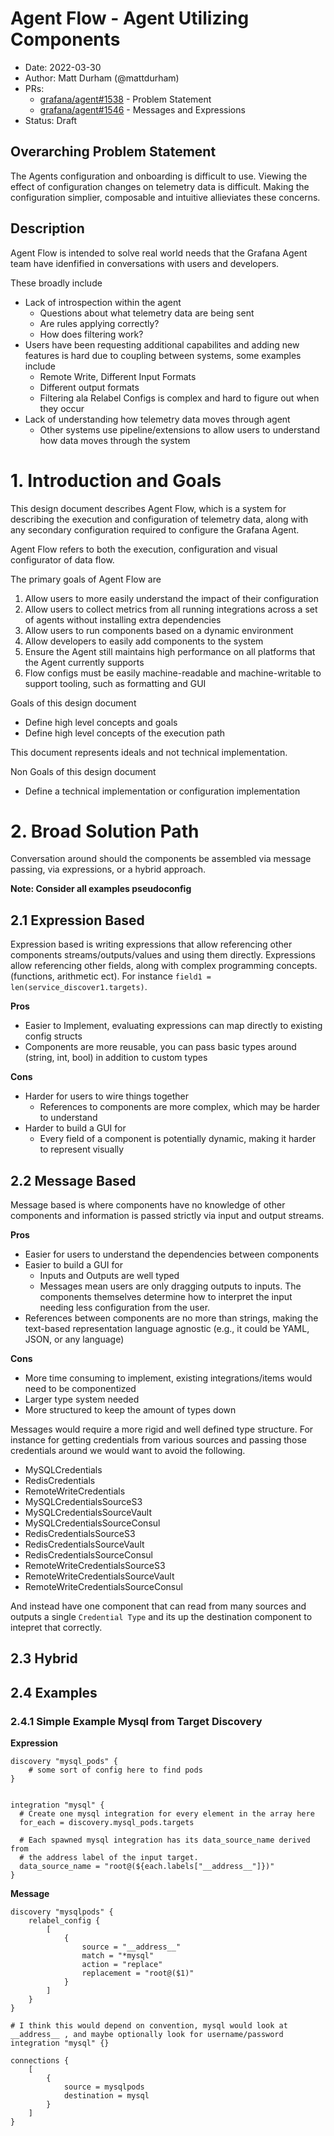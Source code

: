 # Agent Flow - Agent Utilizing Components 

* Date: 2022-03-30
* Author: Matt Durham (@mattdurham)
* PRs: 
    * [grafana/agent#1538](https://github.com/grafana/agent/pull/1538) - Problem Statement 
    * [grafana/agent#1546](https://github.com/grafana/agent/pull/1546) - Messages and Expressions
* Status: Draft

## Overarching Problem Statement

The Agents configuration and onboarding is difficult to use. Viewing the effect of configuration changes on telemetry data is difficult. Making the configuration simplier, composable and intuitive allieviates these concerns.


## Description

Agent Flow is intended to solve real world needs that the Grafana Agent team have idenfified in conversations with users and developers. 

These broadly include 

- Lack of introspection within the agent
    - Questions about what telemetry data are being sent
    - Are rules applying correctly?
    - How does filtering work?
- Users have been requesting additional capabilites and adding new features is hard due to coupling between systems, some examples include
    - Remote Write, Different Input Formats
    - Different output formats
    - Filtering ala Relabel Configs is complex and hard to figure out when they occur
- Lack of understanding how telemetry data moves through agent
    - Other systems use pipeline/extensions to allow users to understand how data moves through the system

# 1. Introduction and Goals 

This design document describes Agent Flow, which is a system for describing the execution and configuration of telemetry data, along with any secondary configuration required to configure the Grafana Agent. 

Agent Flow refers to both the execution, configuration and visual configurator of data flow.

The primary goals of Agent Flow are

1. Allow users to more easily understand the impact of their configuration
2. Allow users to collect metrics from all running integrations across a  set of agents without installing extra dependencies
3. Allow users to run components based on a dynamic environment
4. Allow developers to easily add components to the system
5. Ensure the Agent still maintains high performance on all platforms that the Agent currently supports
6. Flow configs must be easily machine-readable and machine-writable to support tooling, such as formatting and GUI

Goals of this design document

* Define high level concepts and goals
* Define high level concepts of the execution path

This document represents ideals and not technical implementation. 

Non Goals of this design document

* Define a technical implementation or configuration implementation

# 2. Broad Solution Path

Conversation around should the components be assembled via message passing, via expressions, or a hybrid approach.

**Note: Consider all examples pseudoconfig**

## 2.1 Expression Based

Expression based is writing expressions that allow referencing other components streams/outputs/values and using them directly. Expressions allow referencing other fields, along with complex programming concepts. (functions, arithmetic ect). For instance `field1 = len(service_discover1.targets)`.

**Pros**

* Easier to Implement, evaluating expressions can map directly to existing config structs
* Components are more reusable, you can pass basic types around (string, int, bool) in addition to custom types

**Cons**
* Harder for users to wire things together
  * References to components are more complex, which may be harder to understand 
* Harder to build a GUI for
  * Every field of a component is potentially dynamic, making it harder to represent visually


## 2.2 Message Based

Message based is where components have no knowledge of other components and information is passed strictly via input and output streams. 

**Pros**

* Easier for users to understand the dependencies between components
* Easier to build a GUI for
    * Inputs and Outputs are well typed
    * Messages mean users are only dragging outputs to inputs. The components themselves determine how to interpret the input needing less configuration from the user.
* References between components are no more than strings, making the text-based representation language agnostic (e.g., it could be YAML, JSON, or any language)  

**Cons**

* More time consuming to implement, existing integrations/items would need to be componentized
* Larger type system needed
* More structured to keep the amount of types down

Messages would require a more rigid and well defined type structure. For instance for getting credentials from various sources and passing those credentials around we would want to avoid the following.

* MySQLCredentials
* RedisCredentials
* RemoteWriteCredentials
* MySQLCredentialsSourceS3
* MySQLCredentialsSourceVault
* MySQLCredentialsSourceConsul
* RedisCredentialsSourceS3
* RedisCredentialsSourceVault
* RedisCredentialsSourceConsul
* RemoteWriteCredentialsSourceS3
* RemoteWriteCredentialsSourceVault
* RemoteWriteCredentialsSourceConsul

And instead have one component that can read from many sources and outputs a single `Credential Type` and its up the destination component to intepret that correctly. 

## 2.3 Hybrid

## 2.4 Examples

### 2.4.1 Simple Example Mysql from Target Discovery

**Expression**

```
discovery "mysql_pods" {
    # some sort of config here to find pods
}


integration "mysql" {
  # Create one mysql integration for every element in the array here 
  for_each = discovery.mysql_pods.targets

  # Each spawned mysql integration has its data_source_name derived from 
  # the address label of the input target.
  data_source_name = "root@(${each.labels["__address__"]})"
}
```

**Message**

```
discovery "mysqlpods" {
    relabel_config {
        [
            {
                source = "__address__"
                match = "*mysql"
                action = "replace"
                replacement = "root@($1)"
            }
        ]
    }
}

# I think this would depend on convention, mysql would look at __address__ , and maybe optionally look for username/password
integration "mysql" {}

connections {
    [
        {
            source = mysqlpods
            destination = mysql
        }
    ]
}
```